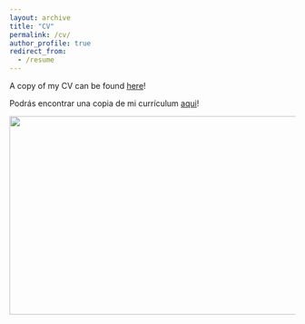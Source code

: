 ```yaml
---
layout: archive
title: "CV"
permalink: /cv/
author_profile: true
redirect_from:
  - /resume
---
```


A copy of my CV can be found [here](https://drive.google.com/file/d/1qowPJyefeoO-zZ63AS_lg-KuYz_7S-d5/view?usp=sharing)!

Podrás encontrar una copia de mi currículum [aqui](https://drive.google.com/file/d/1C59VbX_JICOhF0NwfrmdhfMmfPYiyESZ/view?usp=sharing)!

<img src="https://github.com/user-attachments/assets/021ca0f1-6167-49f5-99f1-efe869c767dc" width="700" height="350">
